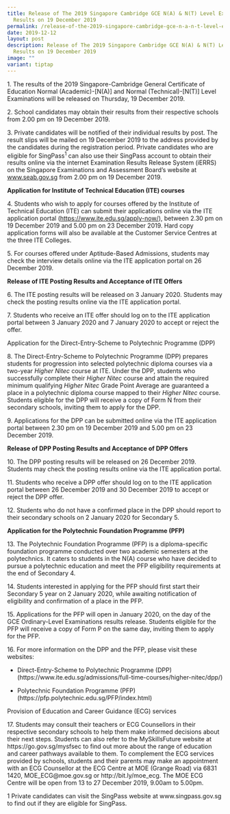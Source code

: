 ```yaml
---
title: Release of The 2019 Singapore Cambridge GCE N(A) & N(T) Level Exam
  Results on 19 December 2019
permalink: /release-of-the-2019-singapore-cambridge-gce-n-a-n-t-level-exam-results-on-19-december-2019/
date: 2019-12-12
layout: post
description: Release of The 2019 Singapore Cambridge GCE N(A) & N(T) Level Exam
  Results on 19 December 2019
image: ""
variant: tiptap
---
```

<p>1. The results of the 2019 Singapore-Cambridge General Certificate of
Education Normal (Academic)-[N(A)] and Normal (Technical)-[N(T)] Level
Examinations will be released on Thursday, 19 December 2019.</p>
<p>2. School candidates may obtain their results from their respective schools
from 2.00 pm on 19 December 2019.</p>
<p>3. Private candidates will be notified of their individual results by
post. The result slips will be mailed on 19 December 2019 to the address
provided by the candidates during the registration period. Private candidates
who are eligible for SingPass<sup>1</sup> can also use their SingPass account
to obtain their results online via the internet Examination Results Release
System (iERRS) on the Singapore Examinations and Assessment Board’s website
at <a href="https://www.seab.gov.sg/" rel="noopener noreferrer nofollow" target="_blank">www.seab.gov.sg</a> from
2.00 pm on 19 December 2019.</p>
<p><strong>Application for Institute of Technical Education (ITE) courses</strong>
</p>
<p>4. Students who wish to apply for courses offered by the Institute of
Technical Education (ITE) can submit their applications online via the
ITE application portal (<a href="https://www.ite.edu.sg/apply-now/" rel="noopener noreferrer nofollow" target="_blank">https://www.ite.edu.sg/apply-now/</a>),
between 2.30 pm on 19 December 2019 and 5.00 pm on 23 December 2019. Hard
copy application forms will also be available at the Customer Service Centres
at the three ITE Colleges.</p>
<p>5. For courses offered under Aptitude-Based Admissions, students may check
the interview details online via the ITE application portal on 26 December
2019.</p>
<p><strong>Release of ITE Posting Results and Acceptance of ITE Offers</strong>
</p>
<p>6. The ITE posting results will be released on 3 January 2020. Students
may check the posting results online via the ITE application portal.</p>
<p>7. Students who receive an ITE offer should log on to the ITE application
portal between 3 January 2020 and 7 January 2020 to accept or reject the
offer.</p>
<p>Application for the Direct-Entry-Scheme to Polytechnic Programme (DPP)</p>
<p>8. The Direct-Entry-Scheme to Polytechnic Programme (DPP) prepares students
for progression into selected polytechnic diploma courses via a two-year <em>Higher Nitec</em> course
at ITE. Under the DPP, students who successfully complete their <em>Higher Nitec </em>course
and attain the required minimum qualifying <em>Higher Nitec</em> Grade Point
Average are guaranteed a place in a polytechnic diploma course mapped to
their <em>Higher Nitec</em> course. Students eligible for the DPP will receive
a copy of Form N from their secondary schools, inviting them to apply for
the DPP.</p>
<p>9. Applications for the DPP can be submitted online via the ITE application
portal between 2.30 pm on 19 December 2019 and 5.00 pm on 23 December 2019.</p>
<p><strong>Release of DPP Posting Results and Acceptance of DPP Offers</strong>
</p>
<p>10. The DPP posting results will be released on 26 December 2019. Students
may check the posting results online via the ITE application portal.</p>
<p>11. Students who receive a DPP offer should log on to the ITE application
portal between 26 December 2019 and 30 December 2019 to accept or reject
the DPP offer.</p>
<p>12. Students who do not have a confirmed place in the DPP should report
to their secondary schools on 2 January 2020 for Secondary 5.</p>
<p><strong>Application for the Polytechnic Foundation Programme (PFP)</strong>
</p>
<p>13. The Polytechnic Foundation Programme (PFP) is a diploma-specific foundation
programme conducted over two academic semesters at the polytechnics. It
caters to students in the N(A) course who have decided to pursue a polytechnic
education and meet the PFP eligibility requirements at the end of Secondary
4.</p>
<p>14. Students interested in applying for the PFP should first start their
Secondary 5 year on 2 January 2020, while awaiting notification of eligibility
and confirmation of a place in the PFP.</p>
<p>15. Applications for the PFP will open in January 2020, on the day of
the GCE Ordinary-Level Examinations results release. Students eligible
for the PFP will receive a copy of Form P on the same day, inviting them
to apply for the PFP.</p>
<p>16. For more information on the DPP and the PFP, please visit these websites:</p>
<ul data-tight="true" class="tight">
<li>
<p>Direct-Entry-Scheme to Polytechnic Programme (DPP)
<br>(https://www.ite.edu.sg/admissions/full-time-courses/higher-nitec/dpp/)</p>
</li>
<li>
<p>Polytechnic Foundation Programme (PFP)
<br>(https://pfp.polytechnic.edu.sg/PFP/index.html)</p>
</li>
</ul>
<p>Provision of Education and Career Guidance (ECG) services</p>
<p>17. Students may consult their teachers or ECG Counsellors in their respective
secondary schools to help them make informed decisions about their next
steps. Students can also refer to the MySkillsFuture website at https://go.gov.sg/mysfsec
to find out more about the range of education and career pathways available
to them. To complement the ECG services provided by schools, students and
their parents may make an appointment with an ECG Counsellor at the ECG
Centre at MOE (Grange Road) via 6831 1420, MOE_ECG@moe.gov.sg or http://bit.ly/moe_ecg.
The MOE ECG Centre will be open from 13 to 27 December 2019, 9.00am to
5.00pm.</p>
<p>1 Private candidates can visit the SingPass website at www.singpass.gov.sg
to find out if they are eligible for SingPass.</p>
<p></p>